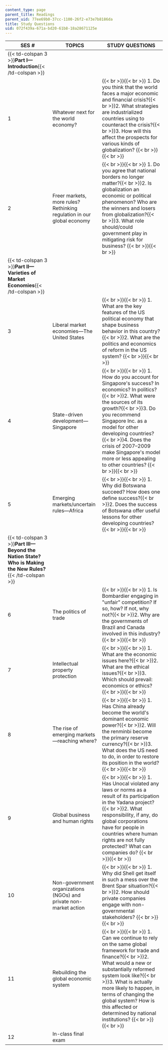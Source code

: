 ```yaml
---
content_type: page
parent_title: Readings
parent_uid: 77ee69b0-37cc-1100-26f2-e73e7b8186da
title: Study Questions
uid: 072f439a-671a-bd20-61b8-18a28671125e
---
```


| SES # | TOPICS | STUDY QUESTIONS |
| --- | --- | --- |
| {{< td-colspan 3 >}}**Part I—Introduction**{{< /td-colspan >}} |||
| 1 | Whatever next for the world economy? |  {{< br >}}{{< br >}} 1.  Do you think that the world faces a major economic and financial crisis?{{< br >}}2.  What strategies are industrialized countries using to counteract the crisis?{{< br >}}3.  How will this affect the prospects for various kinds of globalization? {{< br >}}{{< br >}}  |
| 2 | Freer markets, more rules? Rethinking regulation in our global economy |  {{< br >}}{{< br >}} 1.  Do you agree that national borders no longer matter?{{< br >}}2.  Is globalization an economic or political phenomenon? Who are the winners and losers from globalization?{{< br >}}3.  What role should/could government play in mitigating risk for business? {{< br >}}{{< br >}}  |
| {{< td-colspan 3 >}}**Part II—Varieties of Market Economies**{{< /td-colspan >}} |||
| 3 | Liberal market economies—The United States |  {{< br >}}{{< br >}} 1.  What are the key features of the US political economy that shape business behavior in this country?{{< br >}}2.  What are the politics and economics of reform in the US system? {{< br >}}{{< br >}}  |
| 4 | State-driven development—Singapore |  {{< br >}}{{< br >}} 1.  How do you account for Singapore's success? In economics? In politics?{{< br >}}2.  What were the sources of its growth?{{< br >}}3.  Do you recommend Singapore Inc. as a model for other developing countries?{{< br >}}4.  Does the crisis of 2007–2009 make Singapore's model more or less appealing to other countries? {{< br >}}{{< br >}}  |
| 5 | Emerging markets/uncertain rules—Africa |  {{< br >}}{{< br >}} 1.  Why did Botswana succeed? How does one define success?{{< br >}}2.  Does the success of Botswana offer useful lessons for other developing countries? {{< br >}}{{< br >}}  |
| {{< td-colspan 3 >}}**Part III—Beyond the Nation State? Who is Making the New Rules?**{{< /td-colspan >}} |||
| 6 | The politics of trade |  {{< br >}}{{< br >}} 1.  Is Bombardier engaging in "unfair" competition? If so, how? If not, why not?{{< br >}}2.  Why are the governments of Brazil and Canada involved in this industry? {{< br >}}{{< br >}}  |
| 7 | Intellectual property protection |  {{< br >}}{{< br >}} 1.  What are the economic issues here?{{< br >}}2.  What are the ethical issues?{{< br >}}3.  Which should prevail: economics or ethics? {{< br >}}{{< br >}}  |
| 8 | The rise of emerging markets—reaching where? |  {{< br >}}{{< br >}} 1.  Has China already become the world's dominant economic power?{{< br >}}2.  Will the renminbi become the primary reserve currency?{{< br >}}3.  What does the US need to do, in order to restore its position in the world? {{< br >}}{{< br >}}  |
| 9 | Global business and human rights |  {{< br >}}{{< br >}} 1.  Has Unocal violated any laws or norms as a result of its participation in the Yadana project?{{< br >}}2.  What responsibility, if any, do global corporations have for people in countries where human rights are not fully protected? What can companies do? {{< br >}}{{< br >}}  |
| 10 | Non-government organizations (NGOs) and private non-market action |  {{< br >}}{{< br >}} 1.  Why did Shell get itself in such a mess over the Brent Spar situation?{{< br >}}2.  How should private companies engage with non-governmental stakeholders? {{< br >}}{{< br >}}  |
| 11 | Rebuilding the global economic system |  {{< br >}}{{< br >}} 1.  Can we continue to rely on the same global framework for trade and finance?{{< br >}}2.  What would a new or substantially reformed system look like?{{< br >}}3.  What is actually more likely to happen, in terms of changing the global system? How is this affected or determined by national institutions? {{< br >}}{{< br >}}  |
| 12 | In-class final exam |